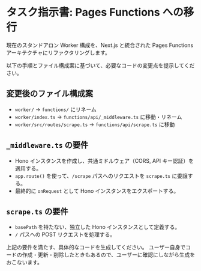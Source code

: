 # タスク指示書: Pages Functions への移行

現在のスタンドアロン Worker 構成を、Next.js と統合された Pages Functions アーキテクチャにリファクタリングします。

以下の手順とファイル構成案に基づいて、必要なコードの変更点を提示してください。

## 変更後のファイル構成案

- `worker/` -> `functions/` にリネーム
- `worker/index.ts` -> `functions/api/_middleware.ts` に移動・リネーム
- `worker/src/routes/scrape.ts` -> `functions/api/scrape.ts` に移動

## `_middleware.ts` の要件

- Hono インスタンスを作成し、共通ミドルウェア（CORS, API キー認証）を適用する。
- `app.route()` を使って、`/scrape` パスへのリクエストを `scrape.ts` に委譲する。
- 最終的に `onRequest` として Hono インスタンスをエクスポートする。

## `scrape.ts` の要件

- `basePath` を持たない、独立した Hono インスタンスとして定義する。
- `/` パスへの POST リクエストを処理する。

上記の要件を満たす、具体的なコードを生成してください。
ユーザー自身でコードの作成・更新・削除したときもあるので、ユーザーに確認にしながら生成をおこないます。
